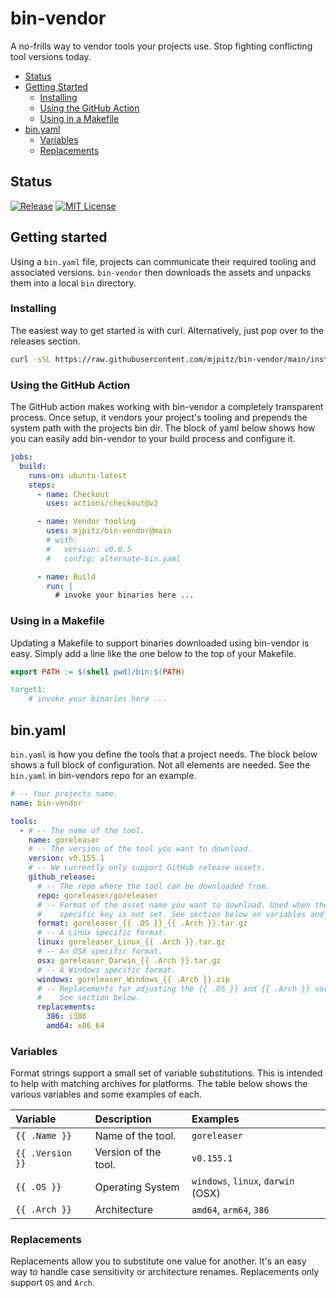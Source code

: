 # bin-vendor

A no-frills way to vendor tools your projects use.
Stop fighting conflicting tool versions today.

* [Status](#status)
* [Getting Started](#getting-started)
  * [Installing](#installing)
  * [Using the GitHub Action](#using-the-github-action)
  * [Using in a Makefile](#using-in-a-makefile)
* [bin.yaml](#binyaml)
  * [Variables](#variables)
  * [Replacements](#replacements)

## Status

[![Release](https://img.shields.io/github/release/mjpitz/bin-vendor.svg?style=for-the-badge)](https://github.com/mjpitz/bin-vendor/releases/latest)
[![MIT License](https://img.shields.io/badge/license-MIT-brightgreen.svg?style=for-the-badge)](/LICENSE)

## Getting started

Using a `bin.yaml` file, projects can communicate their required tooling and associated versions.
`bin-vendor` then downloads the assets and unpacks them into a local `bin` directory.

### Installing

The easiest way to get started is with curl.
Alternatively, just pop over to the releases section.

```bash
curl -sSL https://raw.githubusercontent.com/mjpitz/bin-vendor/main/install.sh | VERSION=v0.0.5 bash -s -
```

### Using the GitHub Action

The GitHub action makes working with bin-vendor a completely transparent process.
Once setup, it vendors your project's tooling and prepends the system path with the projects bin dir.
The block of yaml below shows how you can easily add bin-vendor to your build process and configure it.

```yaml
jobs:
  build:
    runs-on: ubuntu-latest
    steps:
      - name: Checkout
        uses: actions/checkout@v2

      - name: Vendor tooling
        uses: mjpitz/bin-vendor@main
        # with:
        #   version: v0.0.5
        #   config: alternate-bin.yaml

      - name: Build
        run: |
          # invoke your binaries here ...
```

### Using in a Makefile

Updating a Makefile to support binaries downloaded using bin-vendor is easy.
Simply add a line like the one below to the top of your Makefile.

```makefile
export PATH := $(shell pwd)/bin:$(PATH)

target1:
    # invoke your binaries here ...
```

## bin.yaml

`bin.yaml` is how you define the tools that a project needs.
The block below shows a full block of configuration.
Not all elements are needed.
See the `bin.yaml` in bin-vendors repo for an example.

```yaml
# -- Your projects name.
name: bin-vendor

tools:
  - # -- The name of the tool.
    name: goreleaser
    # -- The version of the tool you want to download.
    version: v0.155.1
    # -- We currently only support GitHub release assets.
    github_release:
      # -- The repo where the tool can be downloaded from.
      repo: goreleaser/goreleaser
      # -- Format of the asset name you want to download. Used when the platform
      #    specific key is not set. See section below on variables and replacements.
      format: goreleaser_{{ .OS }}_{{ .Arch }}.tar.gz
      # -- A Linux specific format.
      linux: goreleaser_Linux_{{ .Arch }}.tar.gz
      # -- An OSX specific format.
      osx: goreleaser_Darwin_{{ .Arch }}.tar.gz
      # -- A Windows specific format.
      windows: goreleaser_Windows_{{ .Arch }}.zip
      # -- Replacements for adjusting the {{ .OS }} and {{ .Arch }} variables.
      #    See section below.
      replacements:
        386: i386
        amd64: x86_64
```

### Variables

Format strings support a small set of variable substitutions.
This is intended to help with matching archives for platforms.
The table below shows the various variables and some examples of each.

| Variable         | Description          | Examples                           |
|:-----------------|:---------------------|:-----------------------------------|
| `{{ .Name }}`    | Name of the tool.    | `goreleaser`                       |
| `{{ .Version }}` | Version of the tool. | `v0.155.1`                         |
| `{{ .OS }}`      | Operating System     | `windows`, `linux`, `darwin` (OSX) |
| `{{ .Arch }}`    | Architecture         | `amd64`, `arm64`, `386`            |

### Replacements

Replacements allow you to substitute one value for another.
It's an easy way to handle case sensitivity or architecture renames.
Replacements only support `OS` and `Arch`.
